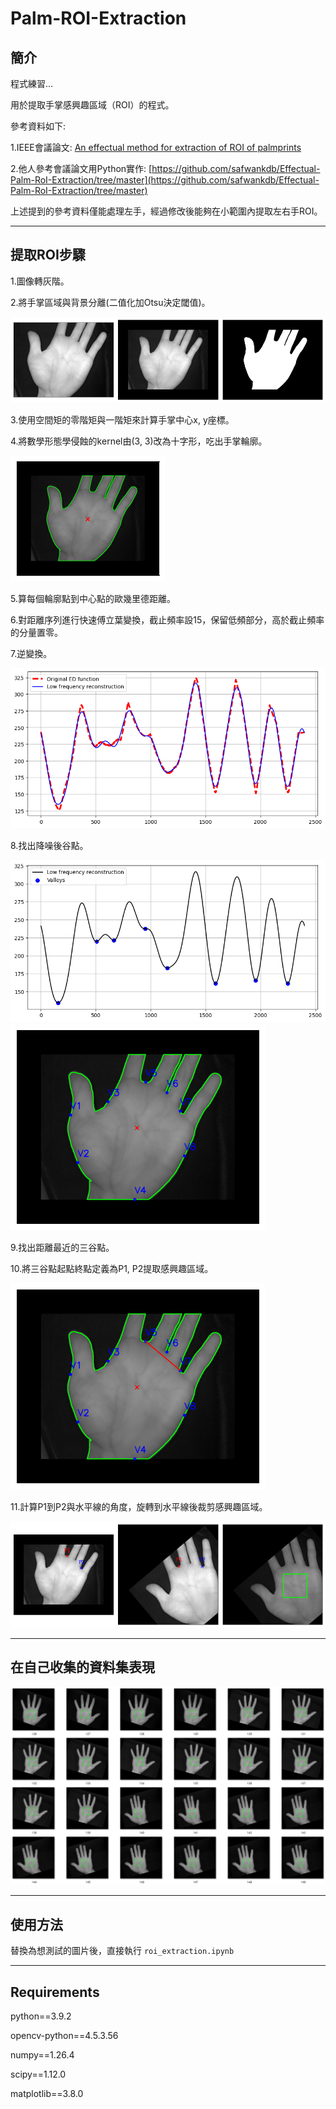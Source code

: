 # Palm-ROI-Extraction

## 簡介
程式練習...

用於提取手掌感興趣區域（ROI）的程式。

參考資料如下:

1.IEEE會議論文: [An effectual method for extraction of ROI of palmprints](https://ieeexplore.ieee.org/document/6398207)

2.他人參考會議論文用Python實作: [https://github.com/safwankdb/Effectual-Palm-RoI-Extraction/tree/master](https://github.com/safwankdb/Effectual-Palm-RoI-Extraction/tree/master)

上述提到的參考資料僅能處理左手，經過修改後能夠在小範圍內提取左右手ROI。

---

## 提取ROI步驟

1.圖像轉灰階。

2.將手掌區域與背景分離(二值化加Otsu決定閾值)。

![2](image/2.png)

3.使用空間矩的零階矩與一階矩來計算手掌中心x, y座標。

4.將數學形態學侵蝕的kernel由(3, 3)改為十字形，吃出手掌輪廓。

![4](image/4.png)

5.算每個輪廓點到中心點的歐幾里德距離。

6.對距離序列進行快速傅立葉變換，截止頻率設15，保留低頻部分，高於截止頻率的分量置零。

7.逆變換。

![5](image/5.png)

8.找出降噪後谷點。

![6](image/6.png)
![7](image/7.png)

9.找出距離最近的三谷點。

10.將三谷點起點終點定義為P1, P2提取感興趣區域。

![8](image/8.png)

11.計算P1到P2與水平線的角度，旋轉到水平線後裁剪感興趣區域。

![9](image/9.png)

---

## 在自己收集的資料集表現

![1](image/1.PNG)

---

## 使用方法

替換為想測試的圖片後，直接執行 `roi_extraction.ipynb` 

---

## Requirements

python==3.9.2

opencv-python==4.5.3.56

numpy==1.26.4

scipy==1.12.0

matplotlib==3.8.0

